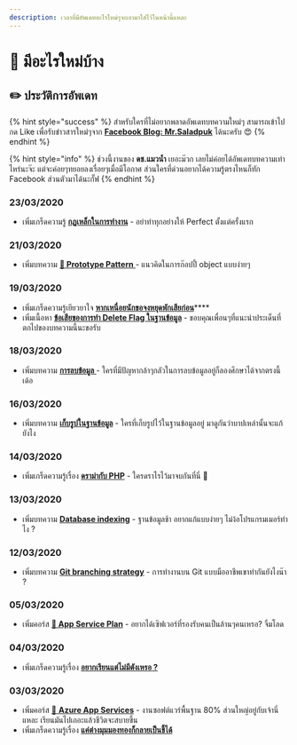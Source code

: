```yaml
---
description: เวลาที่มีอัพเดทอะไรใหม่ๆจะเอามาใส่ไว้ในหน้านี้แหละ
---
```


# 📰 มีอะไรใหม่บ้าง

## ✏️ ประวัติการอัพเดท

{% hint style="success" %}
สำหรับใครที่ไม่อยากพลาดอัพเดทบทความใหม่ๆ สามารถเข้าไปกด Like เพื่อรับข่าวสารใหม่ๆจาก [**Facebook Blog: Mr.Saladpuk**](https://www.facebook.com/mr.saladpuk) ได้นะครับ 😍
{% endhint %}

{% hint style="info" %}
ช่วงนี้งานของ **ดช.แมวน้ำ** เยอะม๊วก เลยไม่ค่อยได้อัพเดทบทความเท่าไหร่นะจ๊ะ แต่จะค่อยๆทยอยลงเรื่อยๆเมื่อมีโอกาศ ส่วนใครที่ด่วนอยากได้ความรู้ตรงไหนก็ทัก Facebook ส่วนตัวมาได้นะกั๊ฟ
{% endhint %}

### 23/03/2020

* เพิ่มเกร็ดความรู้ [**กฏเหล็กในการทำงาน**](https://www.saladpuk.com/v/tips/80-20-p2) - อย่าทำทุกอย่างให้ Perfect ตั้งแต่ครั้งแรก

### 21/03/2020

* เพิ่มบทความ [**🎎 Prototype Pattern** ](https://www.saladpuk.com/beginner-1/design-patterns/creational/prototype-pattern)- แนวคิดในการก๊อปปี้ object แบบง่ายๆ

### 19/03/2020

* เพิ่มเกร็ดความรู้เยียวยาใจ [**หากเหนื่อยนักขอจงหยุดพักเสียก่อน**](https://www.saladpuk.com/v/tips/4uguy)\*\*\*\*
* เพิ่มเนื้อหา [**ข้อเสียของการทำ Delete Flag ในฐานข้อมูล**](https://www.saladpuk.com/beginner-1/database-design/delete-records#undefined-2) - ขอบคุณเพื่อนๆที่แนะนำประเด็นที่ตกไปของบทความนี้นะขอรับ

### 18/03/2020

* เพิ่มบทความ [**การลบข้อมูล** ](https://www.saladpuk.com/beginner-1/database-design/delete-records)- ใครที่มีปัญหากล้าๆกลัวในการลบข้อมูลอยู่ก็ลองศึกษาได้จากตรงนี้เด้อ

### 16/03/2020

* เพิ่มบทความ [**เก็บรูปในฐานข้อมูล**](https://www.saladpuk.com/beginner-1/database-design/img-handling) - ใครที่เก็บรูปไว้ในฐานข้อมูลอยู่ มาดูกันว่าบาปเหล่านั้นจะแก้ยังไง

### 14/03/2020

* เพิ่มเกร็ดความรู้เรื่อง [**ดราม่ากับ PHP**](https://www.saladpuk.com/v/tips/php) - ใครดราไรไว้มาจบกันที่นี่ 🤣

### 13/03/2020

* เพิ่มบทความ [**Database indexing**](https://www.saladpuk.com/beginner-1/database-design/database-indexing) - ฐานข้อมูลช้า อยากแก้แบบง่ายๆ ไม่ง้อโปรแกรมเมอร์ทำไง ?

### 12/03/2020

* เพิ่มบทความ [**Git branching strategy**](https://www.saladpuk.com/basic/git/branching-strategy) - การทำงานบน Git แบบมืออาชีพเขาทำกันยังไงน๊า ?

### 05/03/2020

* เพิ่มคอร์ส [**👶 App Service Plan**](https://www.saladpuk.com/cloud/app-service-plan) - อยากได้เซิฟเวอร์ที่รองรับคนเป็นล้านๆคนเหรอ? จิ้มโลด

### 04/03/2020

* เพิ่มเกร็ดความรู้เรื่อง [**อยากเรียนแต่ไม่มีตังเหรอ ?**](https://www.saladpuk.com/v/tips/learning)

### 03/03/2020

* เพิ่มคอร์ส [👶 **Azure App Services**](https://www.saladpuk.com/cloud/azure-app-services) - งานซอฟต์แวร์พื้นฐาน 80% ส่วนใหญ่อยู่กับเจ้านี่แหละ เรียนมันไปเถอะแล้วชีวิตจะสบายขึ้น
* เพิ่มเกร็ดความรู้เรื่อง [**แค่ต่างมุมมองทองก็กลายเป็นขี้ได้**](https://www.saladpuk.com/v/tips/perspective)

